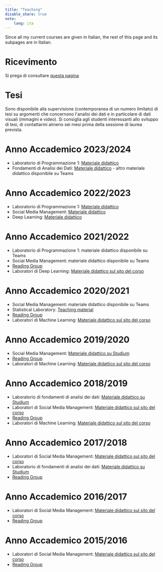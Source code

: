 ```yaml
---
title: "Teaching"
disable_share: true
note:
    lang: ita
---
```

Since all my current courses are given in Italian, the rest of this page and its subpages are in Italian.

# Ricevimento
Si prega di consultare [questa pagina](/ricevimento)

# Tesi
Sono disponibile alla supervisione (contemporanea di un numero limitato) di tesi su argomenti che concernono l'analisi dei dati e in particolare di dati visuali (immagini e video). Si consiglia agli studenti interessanti allo sviluppo di tesi, di contattarmi almeno sei mesi prima della sessione di laurea prevista.

# Anno Accademico 2023/2024
 * Laboratorio di Programmazione 1: <a href="prog1/2324">Materiale didattico</a>
 * Fondamenti di Analisi dei Dati: <a href="https://antoninofurnari.github.io/fadlecturenotes/">Materiale didattico</a> - altro materiale didattico disponibile su Teams

# Anno Accademico 2022/2023
 * Laboratorio di Programmazione 1: <a href="prog1/2223">Materiale didattico</a>
 * Social Media Management: <a href="smm/2223">Materiale didattico</a>
 * Deep Learning: <a href="deeplearning/2223">Materiale didattico</a>

# Anno Accademico 2021/2022
 * Laboratorio di Programmazione 1: materiale didattico disponibile su Teams
 * Social Media Management: materiale didattico disponibile su Teams
 * [Reading Group](https://iplab.dmi.unict.it/ReadingGroup/2021-2022)
 * Laboratori di Deep Learning: <a href="https://www.dmi.unict.it/farinella/DL">Materiale didattico sul sito del corso</a>

# Anno Accademico 2020/2021
 * Social Media Management: materiale didattico disponibile su Teams
 * Statistical Laboratory: <a href="https://www.antoninofurnari.it/statlab2021/LectureNotesBook.pdf">Teaching material</a>
 * [Reading Group](https://iplab.dmi.unict.it/ReadingGroup/2020-2021)
 * Laboratori di Machine Learning: <a href="https://www.dmi.unict.it/farinella/ML">Materiale didattico sul sito del corso</a>

# Anno Accademico 2019/2020
 * Social Media Management: [Materiale didattico su Studium](https://studium.unict.it/dokeos/2020/courses/18694/)
 * [Reading Group](https://iplab.dmi.unict.it/ReadingGroup/2019-2020)
 * Laboratori di Machine Learning: <a href="https://www.dmi.unict.it/farinella/ML">Materiale didattico sul sito del corso</a>

# Anno Accademico 2018/2019
 * Laboratorio di fondamenti di analisi dei dati: [Materiale didattico su Studium](http://studium.unict.it/dokeos/2019/courses/15005/)
 * Laboratori di Social Media Management: [Materiale didattico sul sito del corso](http://www.dmi.unict.it/farinella/)
 * [Reading Group](https://iplab.dmi.unict.it/ReadingGroup/2018-2019)
 * Laboratori di Machine Learning: <a href="https://www.dmi.unict.it/farinella/ML">Materiale didattico sul sito del corso</a>

# Anno Accademico 2017/2018
 * Laboratori di Social Media Management: [Materiale didattico sul sito del corso](http://www.dmi.unict.it/farinella/SMM/)
 * Laboratorio di fondamenti di analisi dei dati: [Materiale didattico su Studium](http://studium.unict.it/dokeos/2018/courses/9053/)
 * [Reading Group](https://iplab.dmi.unict.it/ReadingGroup/2017-2018)

# Anno Accademico 2016/2017
 * Laboratori di Social Media Management: [Materiale didattico sul sito del corso](http://www.dmi.unict.it/farinella/SMM/)
 * [Reading Group](https://iplab.dmi.unict.it/ReadingGroup/2016-2017)

# Anno Accademico 2015/2016
 * Laboratori di Social Media Management: [Materiale didattico sul sito del corso](http://www.dmi.unict.it/farinella/SMM/)
 * [Reading Group](https://iplab.dmi.unict.it/ReadingGroup/2015-2016)
